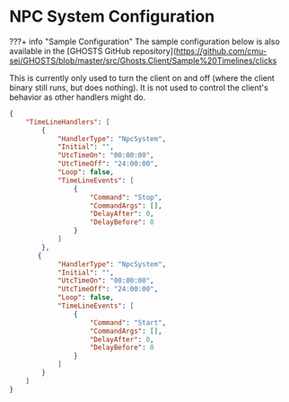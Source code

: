 # NPC System Configuration

???+ info "Sample Configuration"
    The sample configuration below is also available in the [GHOSTS GitHub repository](<https://github.com/cmu-sei/GHOSTS/blob/master/src/Ghosts.Client/Sample%20Timelines/clicks>

This is currently only used to turn the client on and off (where the client binary still runs, but does nothing).  It is not used to control the client's behavior as other handlers might do.

```json
{
    "TimeLineHandlers": [
        {
            "HandlerType": "NpcSystem",
            "Initial": "",
            "UtcTimeOn": "00:00:00",
            "UtcTimeOff": "24:00:00",
            "Loop": false,
            "TimeLineEvents": [
                {
                    "Command": "Stop",
                    "CommandArgs": [],
                    "DelayAfter": 0,
                    "DelayBefore": 0
                }
            ]
        },
       {
            "HandlerType": "NpcSystem",
            "Initial": "",
            "UtcTimeOn": "00:00:00",
            "UtcTimeOff": "24:00:00",
            "Loop": false,
            "TimeLineEvents": [
                {
                    "Command": "Start",
                    "CommandArgs": [],
                    "DelayAfter": 0,
                    "DelayBefore": 0
                }
            ]
        }
    ]
}

```